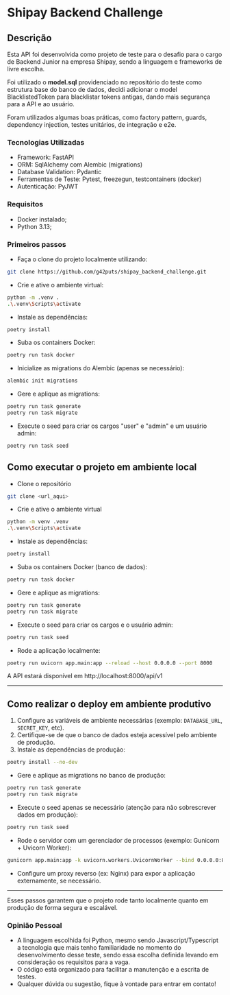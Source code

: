 # Shipay Backend Challenge

## Descrição

Esta API foi desenvolvida como projeto de teste para o desafio para o cargo de Backend Junior na empresa Shipay, sendo a linguagem e frameworks de livre escolha.

Foi utilizado o **model.sql** providenciado no repositório do teste como estrutura base do banco de dados, decidi adicionar o model BlacklistedToken para blacklistar tokens antigas, dando mais segurança para a API e ao usuário.

Foram utilizados algumas boas práticas, como factory pattern, guards, dependency injection, testes unitários, de integração e e2e.

### Tecnologias Utilizadas

- Framework: FastAPI
- ORM: SqlAlchemy com Alembic (migrations)
- Database Validation: Pydantic
- Ferramentas de Teste: Pytest, freezegun, testcontainers (docker)
- Autenticação: PyJWT

### Requisitos

- Docker instalado;
- Python 3.13;

### Primeiros passos

- Faça o clone do projeto localmente utilizando:

```bash
git clone https://github.com/g42puts/shipay_backend_challenge.git
```

- Crie e ative o ambiente virtual:

```bash
python -m .venv .
.\.venv\Scripts\activate
```

- Instale as dependências:

```bash
poetry install
```

- Suba os containers Docker:

```bash
poetry run task docker
```

- Inicialize as migrations do Alembic (apenas se necessário):

```bash
alembic init migrations
```

- Gere e aplique as migrations:

```bash
poetry run task generate
poetry run task migrate
```

- Execute o seed para criar os cargos "user" e "admin" e um usuário admin:

```bash
poetry run task seed
```

## Como executar o projeto em ambiente local

- Clone o repositório

```bash
git clone <url_aqui>
```

- Crie e ative o ambiente virtual

```bash
python -m venv .venv
.\.venv\Scripts\activate
```

- Instale as dependências:

```bash
poetry install
```

- Suba os containers Docker (banco de dados):

```bash
poetry run task docker
```

- Gere e aplique as migrations:

```bash
poetry run task generate
poetry run task migrate
```

- Execute o seed para criar os cargos e o usuário admin:

```bash
poetry run task seed
```

- Rode a aplicação localmente:

```bash
poetry run uvicorn app.main:app --reload --host 0.0.0.0 --port 8000
```

A API estará disponível em http://localhost:8000/api/v1

---

## Como realizar o deploy em ambiente produtivo

1. Configure as variáveis de ambiente necessárias (exemplo: `DATABASE_URL`, `SECRET_KEY`, etc).
2. Certifique-se de que o banco de dados esteja acessível pelo ambiente de produção.
3. Instale as dependências de produção:

```bash
poetry install --no-dev
```

- Gere e aplique as migrations no banco de produção:

```bash
poetry run task generate
poetry run task migrate
```

- Execute o seed apenas se necessário (atenção para não sobrescrever dados em produção):

```bash
poetry run task seed
```

- Rode o servidor com um gerenciador de processos (exemplo: Gunicorn + Uvicorn Worker):

```bash
gunicorn app.main:app -k uvicorn.workers.UvicornWorker --bind 0.0.0.0:8000 --workers 4
```

- Configure um proxy reverso (ex: Nginx) para expor a aplicação externamente, se necessário.

---

Esses passos garantem que o projeto rode tanto localmente quanto em produção de forma segura e escalável.

### Opinião Pessoal

- A linguagem escolhida foi Python, mesmo sendo Javascript/Typescript a tecnologia que mais tenho familiaridade no momento do desenvolvimento desse teste, sendo essa escolha definida levando em consideração os requisitos para a vaga.
- O código está organizado para facilitar a manutenção e a escrita de testes.
- Qualquer dúvida ou sugestão, fique à vontade para entrar em contato!
